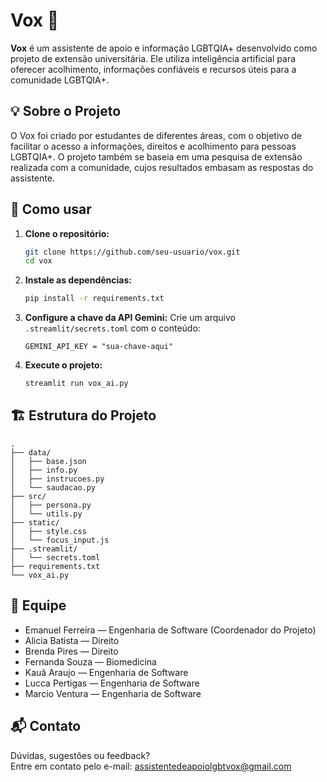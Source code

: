 # Vox 🌈

**Vox** é um assistente de apoio e informação LGBTQIA+ desenvolvido como projeto de extensão universitária. Ele utiliza inteligência artificial para oferecer acolhimento, informações confiáveis e recursos úteis para a comunidade LGBTQIA+.


## 💡 Sobre o Projeto

O Vox foi criado por estudantes de diferentes áreas, com o objetivo de facilitar o acesso a informações, direitos e acolhimento para pessoas LGBTQIA+. O projeto também se baseia em uma pesquisa de extensão realizada com a comunidade, cujos resultados embasam as respostas do assistente.

## 🚀 Como usar

1. **Clone o repositório:**
   ```bash
   git clone https://github.com/seu-usuario/vox.git
   cd vox
   ```

2. **Instale as dependências:**
   ```bash
   pip install -r requirements.txt
   ```

3. **Configure a chave da API Gemini:**
   Crie um arquivo `.streamlit/secrets.toml` com o conteúdo:
     ```
     GEMINI_API_KEY = "sua-chave-aqui"
     ```

4. **Execute o projeto:**
   ```bash
   streamlit run vox_ai.py
   ```

## 🏗️ Estrutura do Projeto

```
.
├── data/
│   ├── base.json
│   ├── info.py
│   ├── instrucoes.py
│   └── saudacao.py
├── src/
│   ├── persona.py
│   └── utils.py
├── static/
│   ├── style.css
│   └── focus_input.js
├── .streamlit/
│   └── secrets.toml
├── requirements.txt
└── vox_ai.py
```

## 👥 Equipe

- Emanuel Ferreira — Engenharia de Software (Coordenador do Projeto)
- Alicia Batista — Direito
- Brenda Pires — Direito
- Fernanda Souza — Biomedicina
- Kauã Araujo — Engenharia de Software
- Lucca Pertigas — Engenharia de Software
- Marcio Ventura — Engenharia de Software

## 📬 Contato

Dúvidas, sugestões ou feedback?  
Entre em contato pelo e-mail: [assistentedeapoiolgbtvox@gmail.com](mailto:seu-email@exemplo.com)